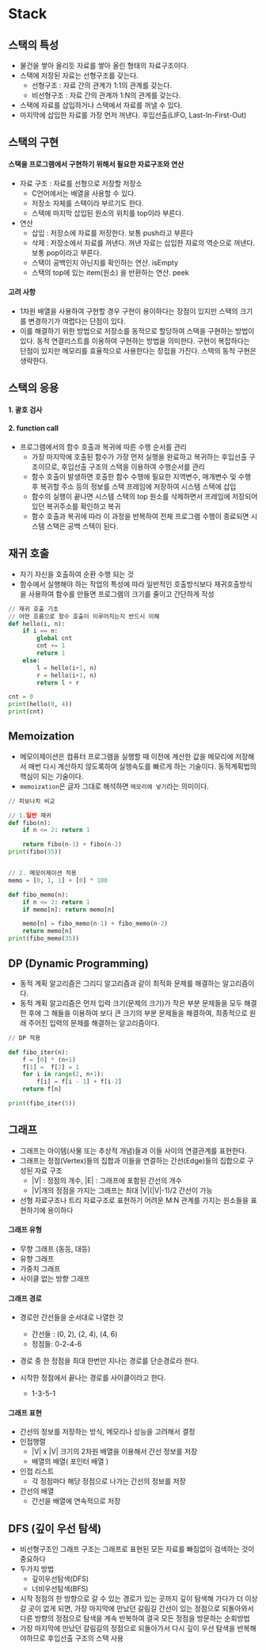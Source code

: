 # Stack



## 스택의 특성 

- 물건을 쌓아 올리듯 자료를 쌓아 올린 형태의 자료구조이다.
- 스택에 저장된 자료는 선형구조를 갖는다.
  - 선형구조 : 자료 간의 관계가 1:1의 관계를 갖는다.
  - 비선형구조 : 자료 간의 관계까 1:N의 관계를 갖는다.
- 스택에 자료를 삽입하거나 스택에서 자료를 꺼낼 수 있다.
- 마지막에 삽입한 자료를 가장 먼저 꺼낸다. 후입선출(LIFO, Last-In-First-Out)







## 스택의 구현



#### 스택을 프로그램에서 구현하기 위해서 필요한 자료구조와 연산

- 자료 구조 : 자료를 선형으로 저장할 저장소
  - C언어에서는 배열을 사용할 수 있다.
  - 저장소 자체를 스택이라 부르기도 한다.
  - 스택에 마지막 삽입된 원소의 위치를  top이라 부른다.
- 연산
  - 삽입 : 저장소에 자료를 저장한다. 보통 push라고 부른다
  - 삭제 : 저장소에서 자료를 꺼낸다. 꺼낸 자료는 삽입한 자료의 역순으로 꺼낸다. 보통 pop이라고 부른다.
  - 스택이 공백인지 아닌지를 확인하는 연산. isEmpty
  - 스택의 top에 있는 item(원소) 을 반환하는 연산. peek



#### 고려 사항

- 1차원 배열을 사용하여 구현할 경우 구현이 용이하다는 장점이 있지만 스택의 크기를 변경하기가 여렵다는 단점이 있다.
- 이를 해결하기 위한 방법으로 저장소를 동적으로 할당하여 스택을 구현하는 방법이 있다. 동적 연결리스트를 이용하여 구현하는 방법을 의미한다. 구현이 복잡하다는 단점이 있지만 메모리를 효율적으로 사용한다는 장접을 가진다. 스택의 동적 구현은 생략한다.





## 스택의 응용

#### 1. 괄호 검사

#### 2. function call

- 프로그램에서의 함수 호출과 복귀에 따른 수행 순서를 관리
  -  가장 마지막에 호출된 함수가 가장 먼저 실행을 완료하고 복귀하는 후입선출 구조이므로, 후입선출 구조의 스택을 이용하여 수행순서를 관리
  - 함수 호출이 발생하면 호출한 함수 수행에 필요한 지역변수, 매개변수 및 수행 후 복귀할 주소 등의 정보를 스택 프레임에 저장하여 시스템 스택에 삽입
  - 함수의 실행이 끝나면 시스템 스택의  top 원소를 삭제하면서 프레임에 저장되어 있던 복귀주소를 확인하고 복귀
  - 함수 호출과 복귀에 따라 이 과정을 반복하여 전체 프로그램 수행이 종료되면 시스템 스택은 공백 스텍이 된다.







## 재귀 호출

- 자기 자신을 호출하여 순환 수행 되는 것
- 함수에서 실행해야 하는 작업의 특성에 따라 일반적인 호출방식보다 재귀호출방식을 사용하여 함수를 만들면 프로그램의 크기를 줄이고 간단하게 작성

```python
// 재귀 호출 기초
// 어떤 흐름으로 함수 호출이 이루어지는지 반드시 이해
def hello(i, n):
    if i == n:
        global cnt
        cnt += 1
        return 1
    else:
        l = hello(i+1, n)
        r = hello(i+1, n)
        return l + r

cnt = 0
print(hello(0, 4))
print(cnt)
```





## Memoization

- 메모이제이션은 컴퓨터 프로그램을 실행할 때 이전에 계산한 값을 메모리에 저장해서 매번 다시 계산하지 않도록하여 실행속도를 빠르게 하는 기술이다. 동적계획법의 핵심이 되는 기술이다.
- `memoization`은 글자 그대로 해석하면 `메모리에 넣기`라는 의미이다.

```python
// 피보나치 비교

// 1.일반 재귀
def fibo(n):
    if n <= 2: return 1

    return fibo(n-1) + fibo(n-2)
print(fibo(35))


// 2. 메모이제이션 적용
memo = [0, 1, 1] + [0] * 100

def fibo_memo(n):
    if n <= 2: return 1
    if memo[n]: return memo[n]

    memo[n] = fibo_memo(n-1) + fibo_memo(n-2)
    return memo[n]
print(fibo_memo(35))
```







## DP (Dynamic Programming)

- 동적 계획 알고리즘은 그리디 알고리즘과 같이 최적화 문제를 해결하는 알고리즘이다.
- 동적 계획 알고리즘은 먼저 입력 크기(문제의 크기)가 작은 부분 문제들을 모두 해결한 후에 그 해들을 이용하여 보다 큰 크기의 부분 문제들을 해결하여, 최종적으로 원래 주어진 입력의 문제를 해결하는 알고리즘이다.

```python
// DP 적용

def fibo_iter(n):
    f = [0] * (n+1)
    f[1] =  f[2] = 1
    for i in range(2, n+1):
        f[i] = f[i - 1] + f[i-2]
    return f[n]

print(fibo_iter(5))
```







## 그래프

- 그래프는 아이템(사물 또는 추상적 개념)들과 이들 사이의 연결관계를 표현한다.
- 그래프는 정점(Vertex)들의 집합과 이들을 연결하는 간선(Edge)들의 집합으로 구성된 자료 구조
  -  |V| : 정점의 개수, |E| : 그래프에 포함된 간선의 개수
  - |V|개의 정점을 가지는 그래프는 최대 |V|(|V|-1)/2 간선이 가능
- 선형 자료구조나 트리 자료구조로 표현하기 어려운 M:N 관계를 가지는 원소들을 표현하기에 용이하다





#### 그래프 유형

- 무향 그래프 (동등, 대등)
- 유향 그래프
- 가중치 그래프
- 사이클 없는 방향 그래프



#### 그래프 경로

- 경로란 간선들을 순서대로 나열한 것
  - 간선들 : (0, 2), (2, 4), (4, 6) 
  - 정점들: 0-2-4-6

- 경로 중 한 정점을 최대 한번만 지나는 경로를 단순경로라 한다.
- 시작한 정점에서 끝나는 경로를 사이클이라고 한다.
  - 1-3-5-1





#### 그래프 표현

- 간선의 정보를 저장하는 방식, 메모리나 성능을 고려해서 결정
- 인접행렬
  - |V| x |V| 크기의 2차원 배열을 이용해서 간선 정보를 저장
  - 배열의 배열( 포인터 배열 )
- 인접 리스트
  - 각 정점마다 해당 정점으로 나가는 간선의 정보를 저장
- 간선의 배열
  - 간선을 배열에 연속적으로 저장









## DFS (깊이 우선 탐색)

- 비선형구조인 그래프 구조는 그래프로 표현된 모든 자료를 빠짐없이 검색하는 것이 중요하다
- 두가지 방법
  - 깊이우선탐색(DFS)
  - 너비우선탐색(BFS)
- 시작 정점의 한 방향으로 갈 수 있는 경로가 있는 곳까지 깊이 탐색해 가다가 더 이상 갈 곳이 없게 되면, 가장 마지막에 만났던 갈림길 간선이 있는 정점으로 되돌아와서 다른 방향의 정점으로 탐색을 계속 반복하여 결국 모든 정점을 방문하는 순회방법
- 가장 마지막에 만났던 갈림길의 정점으로 되돌아가서 다시 깊이 우선 탐색을 반복해야하므로 후입선출 구조의 스택 사용





